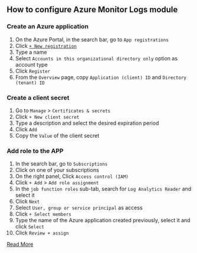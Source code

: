 ## How to configure Azure Monitor Logs module

### Create an Azure application

1. On the Azure Portal, in the search bar, go to `App registrations`
2. Click [`+ New registration`](https://portal.azure.com/#view/Microsoft_AAD_RegisteredApps/CreateApplicationBlade/quickStartType~/null/isMSAApp~/false)
3. Type a name
4. Select `Accounts in this organizational directory only` option as account type
5. Click `Register`
6. From the `Overview` page, copy `Application (client) ID` and `Directory (tenant) ID`

### Create a client secret

1. Go to `Manage` > `Certificates & secrets`
2. Click `+ New client secret`
3. Type a description and select the desired expiration period
4. Click `Add`
5. Copy the `Value` of the client secret

### Add role to the APP

1. In the search bar, go to `Subscriptions`
2. Click on one of your subscriptions
3. On the right panel, Click `Access control (IAM)`
4. Click `+ Add` > `Add role assignment`
5. In the `job function roles` sub-tab, search for `Log Analytics Reader` and select it
6. Click `Next`
7. Select `User, group or service principal` as access
8. Click `+ Select members`
9. Type the name of the Azure application created previously, select it and click `Select`
10. Click `Review + assign`

[Read More](https://learn.microsoft.com/en-us/entra/identity-platform/howto-create-service-principal-portal)